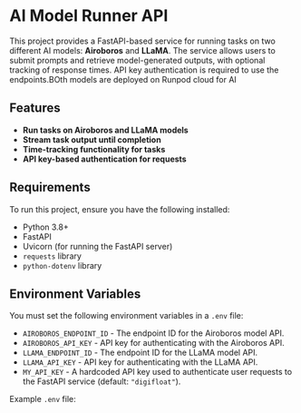 # AI Model Runner API

This project provides a FastAPI-based service for running tasks on two different AI models: **Airoboros** and **LLaMA**. The service allows users to submit prompts and retrieve model-generated outputs, with optional tracking of response times. API key authentication is required to use the endpoints.BOth models are deployed on Runpod cloud for AI 

## Features

- **Run tasks on Airoboros and LLaMA models**
- **Stream task output until completion**
- **Time-tracking functionality for tasks**
- **API key-based authentication for requests**

## Requirements

To run this project, ensure you have the following installed:

- Python 3.8+
- FastAPI
- Uvicorn (for running the FastAPI server)
- `requests` library
- `python-dotenv` library

## Environment Variables

You must set the following environment variables in a `.env` file:

- `AIROBOROS_ENDPOINT_ID` - The endpoint ID for the Airoboros model API.
- `AIROBOROS_API_KEY` - API key for authenticating with the Airoboros API.
- `LLAMA_ENDPOINT_ID` - The endpoint ID for the LLaMA model API.
- `LLAMA_API_KEY` - API key for authenticating with the LLaMA API.
- `MY_API_KEY` - A hardcoded API key used to authenticate user requests to the FastAPI service (default: `"digifloat"`).

Example `.env` file:

